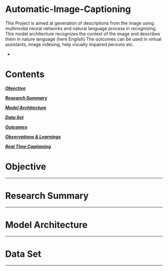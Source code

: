 # Automatic-Image-Captioning
This Project is aimed at generation of descriptions from the image using multimodal neural networks and natural language process in recognizing. This model architecture recognizes the context of the image and describes them in nature language (here English)  The outcomes can be used in virtual assistants, image indexing, help visually impaired persons etc.

* 

# Contents

[***Objective***](https://github.com/knspavankumar/Automatic-Image-Captioning#Objective)

[***Research Summary***](https://github.com/knspavankumar/Automatic-Image-Captioning#ResearchSummary)

[***Model Architecture***](https://github.com/knspavankumar/Automatic-Image-Captioning#ModelArchitecture)

[***Data Set***](https://github.com/knspavankumar/Automatic-Image-Captioning#DataSet)

[***Outcomes***](https://github.com/knspavankumar/Automatic-Image-Captioning#Outcomes)

[***Observations & Learnings***](https://github.com/knspavankumar/Automatic-Image-Captioning#Observations&Learnings)

[***Real Time Captioning***](https://github.com/knspavankumar/Automatic-Image-Captioning#RealTimeCaptioning)

# Objective

---

# Research Summary 

---

# Model Architecture

---

# Data Set

---

